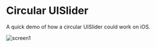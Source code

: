 # Circular UISlider

A quick demo of how a circular UISlider could work on iOS.

![screen1](https://raw.github.com/thomasfinch/Circular-UISlider/Screenshot.png)